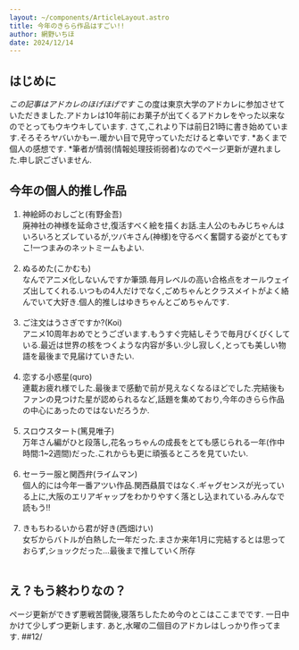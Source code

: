 ```yaml
---
layout: ~/components/ArticleLayout.astro
title: 今年のきらら作品はすごい!!
author: 網野いちほ
date: 2024/12/14
---
```


## はじめに

*この記事はアドカレのほげほげです*
この度は東京大学のアドカレに参加させていただきました.アドカレは10年前にお菓子が出てくるアドカレをやった以来なのでとってもウキウキしています.
さて,これより下は前日21時に書き始めています.そろそろヤバいかもー.暖かい目で見守っていただけると幸いです.
*あくまで個人の感想です.
*筆者が情弱(情報処理技術弱者)なのでページ更新が遅れました.申し訳ございません.

## 今年の個人的推し作品

1. 神絵師のおしごと(有野金吾)<br>
   廃神社の神様を延命させ,復活すべく絵を描くお話.主人公のもみじちゃんはいろいろとズレているが,ツバキさん(神様)を守るべく奮闘する姿がとてもすこ!一つまみのネットミームもよい.<br><br>
2. ぬるめた(こかむも)<br>
   なんでアニメ化しないんですか筆頭.毎月レベルの高い合格点をオールウェイズ出してくれる.いつもの4人だけでなく,ごめちゃんとクラスメイトがよく絡んでいて大好き.個人的推しはゆきちゃんとごめちゃんです.<br><br>
3. ご注文はうさぎですか?(Koi)<br>
   アニメ10周年おめでとうございます.もうすぐ完結しそうで毎月びくびくしている.最近は世界の核をつくような内容が多い.少し寂しく,とっても美しい物語を最後まで見届けていきたい.<br><br>
4. 恋する小惑星(quro)<br>
   連載お疲れ様でした.最後まで感動で前が見えなくなるほどでした.完結後もファンの見つけた星が認められるなど,話題を集めており,今年のきらら作品の中心にあったのではないだろうか.<br><br>
5. スロウスタート(篤見唯子)<br>
   万年さん編がひと段落し,花名っちゃんの成長をとても感じられる一年(作中時間:1~2週間)だった.これからも更に頑張るところを見ていたい.<br><br>
6. セーラー服と関西弁(ライムマン)<br>
   個人的には今年一番アツい作品.関西贔屓ではなく.ギャグセンスが光っている上に,大阪のエリアギャップをわかりやすく落とし込まれている.みんなで読もう!!<br><br>
7. きもちわるいから君が好き(西畑けい)<br>
   女ぢからバトルが白熱した一年だった.まさか来年1月に完結するとは思っておらず,ショックだった...最後まで推していく所存<br><br>

## え？もう終わりなの？
ページ更新ができず悪戦苦闘後,寝落ちしたため今のとこはここまでです.
一日中かけて少しずつ更新します.
あと,水曜の二個目のアドカレはしっかり作ってます.
##12/
